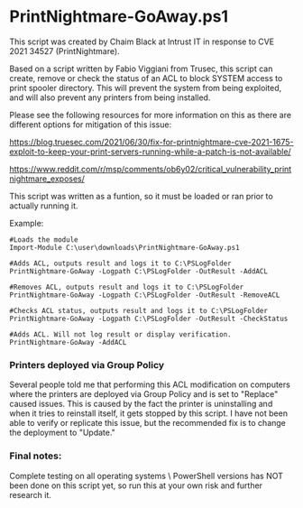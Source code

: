 # PrintNightmare-GoAway.ps1
This script was created by Chaim Black at Intrust IT in response to CVE 2021 34527 (PrintNightmare).

Based on a script written by Fabio Viggiani from Trusec, this script can create, remove or check the status of an ACL to block SYSTEM access to print spooler directory. This will prevent the system from being exploited, and will also prevent any printers from being installed.

Please see the following resources for more information on this as there are different options for mitigation of  this issue:

https://blog.truesec.com/2021/06/30/fix-for-printnightmare-cve-2021-1675-exploit-to-keep-your-print-servers-running-while-a-patch-is-not-available/

https://www.reddit.com/r/msp/comments/ob6y02/critical_vulnerability_printnightmare_exposes/

This script was written as a funtion, so it must be loaded or ran prior to actually running it. 

Example:
```
#Loads the module
Import-Module C:\user\downloads\PrintNightmare-GoAway.ps1

#Adds ACL, outputs result and logs it to C:\PSLogFolder
PrintNightmare-GoAway -Logpath C:\PSLogFolder -OutResult -AddACL

#Removes ACL, outputs result and logs it to C:\PSLogFolder
PrintNightmare-GoAway -Logpath C:\PSLogFolder -OutResult -RemoveACL

#Checks ACL status, outputs result and logs it to C:\PSLogFolder
PrintNightmare-GoAway -Logpath C:\PSLogFolder -OutResult -CheckStatus

#Adds ACL. Will not log result or display verification.
PrintNightmare-GoAway -AddACL
```

### Printers deployed via Group Policy
Several people told me that performing this ACL modification on computers where the printers are deployed via Group Policy and is set to "Replace" caused issues.
This is caused by the fact the printer is uninstalling and when it tries to reinstall itself, it gets stopped by this script.
I have not been able to verify or replicate this issue, but the recommended fix is to change the deployment to "Update."


### Final notes:
Complete testing on all operating systems \ PowerShell versions has NOT been done on this script yet, so run this at your own risk and further research it.
